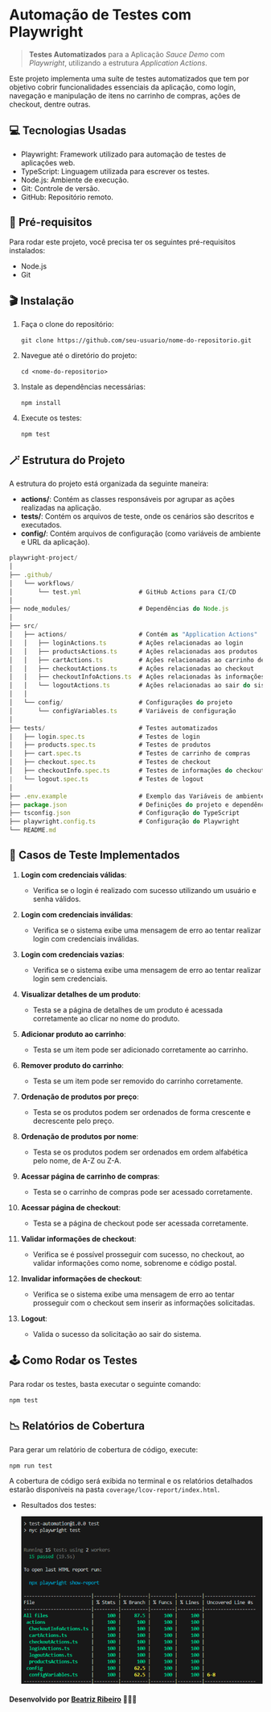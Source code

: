 # Automação de Testes com Playwright
> **Testes Automatizados** para a Aplicação *Sauce Demo* com *Playwright*, utilizando a estrutura *Application Actions*.

Este projeto implementa uma suíte de testes automatizados que tem por objetivo cobrir funcionalidades essenciais da aplicação, como login, navegação e manipulação de itens no carrinho de compras, ações de checkout, dentre outras.

## 💻 Tecnologias Usadas

- Playwright: Framework utilizado para automação de testes de aplicações web.
- TypeScript: Linguagem utilizada para escrever os testes.
- Node.js: Ambiente de execução.
- Git: Controle de versão.
- GitHub: Repositório remoto.

## 📌 Pré-requisitos

Para rodar este projeto, você precisa ter os seguintes pré-requisitos instalados:

- Node.js
- Git

## 🎬 Instalação

1. Faça o clone do repositório:

   `git clone https://github.com/seu-usuario/nome-do-repositorio.git`

2. Navegue até o diretório do projeto:

   `cd <nome-do-repositorio>`

3. Instale as dependências necessárias:

   `npm install`

4. Execute os testes:

   `npm test`

## 🪄 Estrutura do Projeto

A estrutura do projeto está organizada da seguinte maneira:

- **actions/**: Contém as classes responsáveis por agrupar as ações realizadas na aplicação.
- **tests/**: Contém os arquivos de teste, onde os cenários são descritos e executados.
- **config/**: Contém arquivos de configuração (como variáveis de ambiente e URL da aplicação).

```js 
playwright-project/
│
├── .github/
│   └── workflows/
│       └── test.yml                # GitHub Actions para CI/CD
│
├── node_modules/                   # Dependências do Node.js
│
├── src/
│   ├── actions/                    # Contém as "Application Actions"
│   │   ├── loginActions.ts         # Ações relacionadas ao login
│   │   ├── productsActions.ts      # Ações relacionadas aos produtos
│   │   ├── cartActions.ts          # Ações relacionadas ao carrinho de compras
│   │   ├── checkoutActions.ts      # Ações relacionadas ao checkout
│   │   ├── checkoutInfoActions.ts  # Ações relacionadas às informações de checkout
│   │   └── logoutActions.ts        # Ações relacionadas ao sair do sistema
│   │
│   └── config/                     # Configurações do projeto
│       └── configVariables.ts      # Variáveis de configuração
│
├── tests/                          # Testes automatizados
│   ├── login.spec.ts               # Testes de login
│   ├── products.spec.ts            # Testes de produtos
│   ├── cart.spec.ts                # Testes de carrinho de compras
│   ├── checkout.spec.ts            # Testes de checkout
│   ├── checkoutInfo.spec.ts        # Testes de informações do checkout
|   └── logout.spec.ts              # Testes de logout
│
├── .env.example                    # Exemplo das Variáveis de ambiente utilizadas
├── package.json                    # Definições do projeto e dependências
├── tsconfig.json                   # Configuração do TypeScript
├── playwright.config.ts            # Configuração do Playwright
└── README.md
```

## 🎉 Casos de Teste Implementados

1. **Login com credenciais válidas**:
      - Verifica se o login é realizado com sucesso utilizando um usuário e senha válidos.
   
2. **Login com credenciais inválidas**:
      - Verifica se o sistema exibe uma mensagem de erro ao tentar realizar login com credenciais inválidas.

3. **Login com credenciais vazias**:
      - Verifica se o sistema exibe uma mensagem de erro ao tentar realizar login sem credenciais.

4. **Visualizar detalhes de um produto**:
      - Testa se a página de detalhes de um produto é acessada corretamente ao clicar no nome do produto.

5. **Adicionar produto ao carrinho**:
      - Testa se um item pode ser adicionado corretamente ao carrinho.

6. **Remover produto do carrinho**:
      - Testa se um item pode ser removido do carrinho corretamente.

7. **Ordenação de produtos por preço**:
      - Testa se os produtos podem ser ordenados de forma crescente e decrescente pelo preço.

8. **Ordenação de produtos por nome**:
      - Testa se os produtos podem ser ordenados em ordem alfabética pelo nome, de A-Z ou Z-A.

9. **Acessar página de carrinho de compras**:
      - Testa se o carrinho de compras pode ser acessado corretamente.

10. **Acessar página de checkout**:
      - Testa se a página de checkout pode ser acessada corretamente.

11. **Validar informações de checkout**:
      - Verifica se é possível prosseguir com sucesso, no checkout, ao validar informações como nome, sobrenome e código postal.

12. **Invalidar informações de checkout**:
      - Verifica se o sistema exibe uma mensagem de erro ao tentar prosseguir com o checkout sem inserir as informações solicitadas.

13. **Logout**:
      - Valida o sucesso da solicitação ao sair do sistema.


## 🕹️ Como Rodar os Testes

Para rodar os testes, basta executar o seguinte comando:

`npm test`

## 📉 Relatórios de Cobertura

Para gerar um relatório de cobertura de código, execute:

`npm run test`

A cobertura de código será exibida no terminal e os relatórios detalhados estarão disponíveis na pasta `coverage/lcov-report/index.html`.

- Resultados dos testes:

   ![Cobertura de testes](./src/assets/Captura%20de%20tela%202025-03-20%20100623.png)

#### Desenvolvido por [Beatriz Ribeiro](https://github.com/Biiars00) 👩🏾‍💻